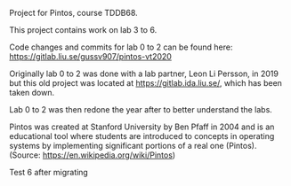 Project for Pintos, course TDDB68.

This project contains work on lab 3 to 6. 

Code changes and commits for lab 0 to 2 can be found here:
https://gitlab.liu.se/gussv907/pintos-vt2020

Originally lab 0 to 2 was done with a lab partner, Leon Li Persson, 
in 2019 but this old project was located at https://gitlab.ida.liu.se/,
which has been taken down. 

Lab 0 to 2 was then redone the year after to better understand the labs.

Pintos was created at Stanford University by Ben Pfaff in 2004 and is an
educational tool where students are introduced to concepts in operating 
systems by implementing significant portions of a real one (Pintos).
(Source: https://en.wikipedia.org/wiki/Pintos)


Test 6 after migrating
